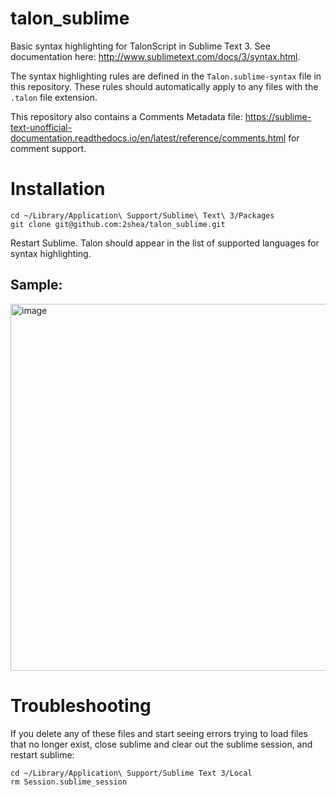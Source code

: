 # talon_sublime
Basic syntax highlighting for TalonScript in Sublime Text 3. See documentation here: http://www.sublimetext.com/docs/3/syntax.html.

The syntax highlighting rules are defined in the `Talon.sublime-syntax` file in this repository. These rules should automatically apply to any files with the `.talon` file extension. 

This repository also contains a Comments Metadata file: https://sublime-text-unofficial-documentation.readthedocs.io/en/latest/reference/comments.html for comment support.


# Installation

```
cd ~/Library/Application\ Support/Sublime\ Text\ 3/Packages
git clone git@github.com:2shea/talon_sublime.git
```
Restart Sublime. Talon should appear in the list of supported languages for syntax highlighting.

## Sample:

<img width="587" alt="image" src="https://user-images.githubusercontent.com/3289426/114251147-d680cd00-9954-11eb-9520-287f9f938a7b.png">

# Troubleshooting

If you delete any of these files and start seeing errors trying to load files that no longer exist, close sublime and clear out the sublime session, and restart sublime:

```
cd ~/Library/Application\ Support/Sublime Text 3/Local
rm Session.sublime_session
```
